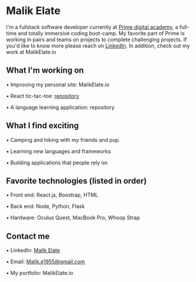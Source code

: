 # Malik Elate

I'm a fullstack software developer currently at <a href="https://primeacademy.io/">Prime digital academy</a>, a full-time and totally immersive coding boot-camp. My favorite part of Prime is working in pairs and teams on projects to complete challenging projects. If you'd like to know more please reach on <a href="https://www.linkedin.com/in/malik-elate-829226200/" target="_blank">LinkedIn</a>. In addition, check out my work at MalikElate.io

## What I'm working on 
• Improving my personal site: MalikElate.io 

• React tic-tac-toe: <a href="">repository</a>

• A language learning application: repository 

## What I find exciting 
• Camping and hiking with my friends and pup 

• Learning new languages and frameworks 

• Building applications that people rely on

## Favorite technologies (listed in order)
• Front end: React.js, Boostrap, HTML 

• Back end: Node, Python, Flask 

• Hardware: Oculus Quest, MacBook Pro, Whoop Strap

## Contact me
• LinkedIn: <a href="https://www.linkedin.com/in/malik-elate-829226200/" target="_blank">Malik Elate</a>

• Email: Malik.e1955@gmail.com

• My portfolio: MalikElate.io